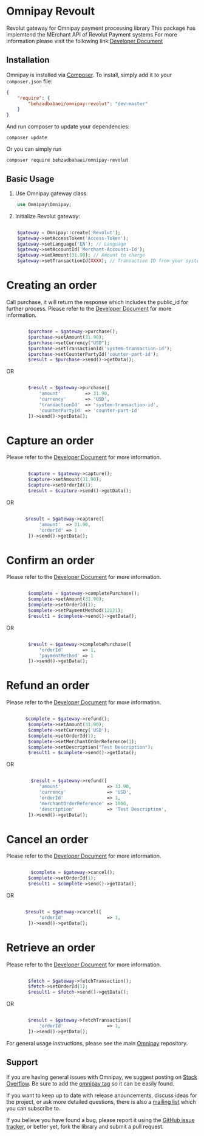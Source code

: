 # Omnipay Revoult
Revolut gateway for Omnipay payment processing library
This package has implemtend the MErchant API of Revolut Payment systems
For more information please visit the following link:[Developer Document](https://developer.revolut.com/api-reference/merchant/)

## Installation

Omnipay is installed via [Composer](http://getcomposer.org/). To install, simply add it
to your `composer.json` file:

```json
{
    "require": {
        "behzadbabaei/omnipay-revolut": "dev-master"
    }
}
```

And run composer to update your dependencies:

    composer update

Or you can simply run

    composer require behzadbabaei/omnipay-revolut

## Basic Usage

1. Use Omnipay gateway class:

```php
    use Omnipay\Omnipay;
```

2. Initialize Revolut gateway:

```php

    $gateway = Omnipay::create('Revolut');
    $gateway->setAccessToken('Access-Token');
    $gateway->setLanguage('EN'); // Language
    $gateway->setAccountId('Merchant-Accounti-Id');
    $gateway->setAmount(31.90); // Amount to charge
    $gateway->setTransactionId(XXXX); // Transaction ID from your system

```

# Creating an order
Call purchase, it will return the response which includes the public_id for further process.
Please refer to the [Developer Document](https://developer.revolut.com/api-reference/merchant/#operation/createOrder) for more information.

```php

        $purchase = $gateway->purchase();
        $purchase->setAmount(31.90);
        $purchase->setCurrency("USD");
        $purchase->setTransactionId('system-transaction-id');
        $purchase->setCounterPartyId('counter-part-id');
        $result = $purchase->send()->getData();

```
OR

```php

        $result = $gateway->purchase([
            'amount'         => 31.90,
            'currency'       => 'USD',
            'transactionId'  => 'system-transaction-id',
            'counterPartyId' => 'counter-part-id'
        ])->send()->getData();

```

# Capture an order
Please refer to the [Developer Document](https://developer.revolut.com/api-reference/merchant/#operation/captureOrder) for more information.

```php

        $capture = $gateway->capture();
        $capture->setAmount(31.90);
        $capture->setOrderId(1);
        $result = $capture->send()->getData();

```
OR

```php

       $result = $gateway->capture([
            'amount'  => 31.90,
            'orderId' => 1
        ])->send()->getData();

```

# Confirm an order
Please refer to the [Developer Document](https://developer.revolut.com/api-reference/merchant/#operation/confirmOrder) for more information.

```php

        $complete = $gateway->completePurchase();
        $complete->setAmount(31.90);
        $complete->setOrderId(1);
        $complete->setPaymentMethod(12121);
        $result1 = $complete->send()->getData();

```
OR

```php

        $result = $gateway->completePurchase([
            'orderId'       => 1,
            'paymentMethod' => 1
        ])->send()->getData();

```

# Refund an order
Please refer to the [Developer Document](https://developer.revolut.com/api-reference/merchant/#operation/refundOrder) for more information.

```php

       $complete = $gateway->refund();
        $complete->setAmount(31.90);
        $complete->setCurrency('USD');
        $complete->setOrderId(1);
        $complete->setMerchantOrderReference(1);
        $complete->setDescription("Test Description");
        $result1 = $complete->send()->getData();

```
OR

```php

         $result = $gateway->refund([
            'amount'                 => 31.90,
            'currency'               => 'USD',
            'orderId'                => 1,
            'merchantOrderReference' => 1000,
            'description'            => 'Test Description',
        ])->send()->getData();

```

# Cancel an order
Please refer to the [Developer Document](https://developer.revolut.com/api-reference/merchant/#operation/cancelOrder) for more information.

```php

         $complete = $gateway->cancel();
        $complete->setOrderId(1);
        $result1 = $complete->send()->getData();

```
OR

```php

       $result = $gateway->cancel([
            'orderId'                => 1,
        ])->send()->getData();

```

# Retrieve an order
Please refer to the [Developer Document](https://developer.revolut.com/api-reference/merchant/#operation/retrieveOrder) for more information.

```php

        $fetch = $gateway->fetchTransaction();
        $fetch->setOrderId(1);
        $result1 = $fetch->send()->getData();

```
OR

```php

        $result = $gateway->fetchTransaction([
            'orderId'                => 1,
        ])->send()->getData();

```


For general usage instructions, please see the main [Omnipay](https://github.com/thephpleague/omnipay)
repository.

## Support

If you are having general issues with Omnipay, we suggest posting on
[Stack Overflow](http://stackoverflow.com/). Be sure to add the
[omnipay tag](http://stackoverflow.com/questions/tagged/omnipay) so it can be easily found.

If you want to keep up to date with release anouncements, discuss ideas for the project,
or ask more detailed questions, there is also a [mailing list](https://groups.google.com/forum/#!forum/omnipay) which
you can subscribe to.

If you believe you have found a bug, please report it using the [GitHub issue tracker](https://github.com/behzadbabaei/omnipay-revolut/issues),
or better yet, fork the library and submit a pull request.

